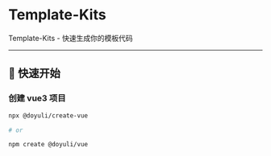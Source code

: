 # Template-Kits

Template-Kits - 快速生成你的模板代码

---

## 🚀 快速开始

### 创建 vue3 项目

```bash
npx @doyuli/create-vue

# or

npm create @doyuli/vue
```
